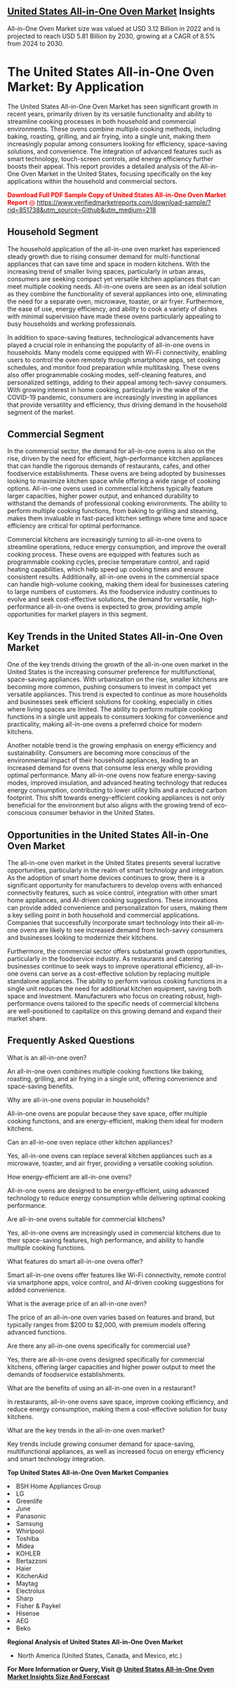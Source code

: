 <h2><a href="https://www.verifiedmarketreports.com/download-sample/?rid=851738&amp;utm_source=Github&amp;utm_medium=218" target="_blank">United States All-in-One Oven Market</a> Insights</h2><p>All-in-One Oven Market size was valued at USD 3.12 Billion in 2022 and is projected to reach USD 5.81 Billion by 2030, growing at a CAGR of 8.5% from 2024 to 2030.</p><p><h1>The United States All-in-One Oven Market: By Application</h1> <p>The United States All-in-One Oven Market has seen significant growth in recent years, primarily driven by its versatile functionality and ability to streamline cooking processes in both household and commercial environments. These ovens combine multiple cooking methods, including baking, roasting, grilling, and air frying, into a single unit, making them increasingly popular among consumers looking for efficiency, space-saving solutions, and convenience. The integration of advanced features such as smart technology, touch-screen controls, and energy efficiency further boosts their appeal. This report provides a detailed analysis of the All-in-One Oven Market in the United States, focusing specifically on the key applications within the household and commercial sectors.</p> <p><p><span class=""><span style="color: #ff0000;"><strong>Download Full PDF Sample Copy of United States All-in-One Oven Market Report</strong> @ </span><a href="https://www.verifiedmarketreports.com/download-sample/?rid=851738&amp;utm_source=Github&amp;utm_medium=218" target="_blank">https://www.verifiedmarketreports.com/download-sample/?rid=851738&amp;utm_source=Github&amp;utm_medium=218</a></span></p></p> <h2>Household Segment</h2> <p>The household application of the all-in-one oven market has experienced steady growth due to rising consumer demand for multi-functional appliances that can save time and space in modern kitchens. With the increasing trend of smaller living spaces, particularly in urban areas, consumers are seeking compact yet versatile kitchen appliances that can meet multiple cooking needs. All-in-one ovens are seen as an ideal solution as they combine the functionality of several appliances into one, eliminating the need for a separate oven, microwave, toaster, or air fryer. Furthermore, the ease of use, energy efficiency, and ability to cook a variety of dishes with minimal supervision have made these ovens particularly appealing to busy households and working professionals. <p>In addition to space-saving features, technological advancements have played a crucial role in enhancing the popularity of all-in-one ovens in households. Many models come equipped with Wi-Fi connectivity, enabling users to control the oven remotely through smartphone apps, set cooking schedules, and monitor food preparation while multitasking. These ovens also offer programmable cooking modes, self-cleaning features, and personalized settings, adding to their appeal among tech-savvy consumers. With growing interest in home cooking, particularly in the wake of the COVID-19 pandemic, consumers are increasingly investing in appliances that provide versatility and efficiency, thus driving demand in the household segment of the market.</p> <h2>Commercial Segment</h2> <p>In the commercial sector, the demand for all-in-one ovens is also on the rise, driven by the need for efficient, high-performance kitchen appliances that can handle the rigorous demands of restaurants, cafes, and other foodservice establishments. These ovens are being adopted by businesses looking to maximize kitchen space while offering a wide range of cooking options. All-in-one ovens used in commercial kitchens typically feature larger capacities, higher power output, and enhanced durability to withstand the demands of professional cooking environments. The ability to perform multiple cooking functions, from baking to grilling and steaming, makes them invaluable in fast-paced kitchen settings where time and space efficiency are critical for optimal performance. <p>Commercial kitchens are increasingly turning to all-in-one ovens to streamline operations, reduce energy consumption, and improve the overall cooking process. These ovens are equipped with features such as programmable cooking cycles, precise temperature control, and rapid heating capabilities, which help speed up cooking times and ensure consistent results. Additionally, all-in-one ovens in the commercial space can handle high-volume cooking, making them ideal for businesses catering to large numbers of customers. As the foodservice industry continues to evolve and seek cost-effective solutions, the demand for versatile, high-performance all-in-one ovens is expected to grow, providing ample opportunities for market players in this segment.</p> <h2>Key Trends in the United States All-in-One Oven Market</h2> <p>One of the key trends driving the growth of the all-in-one oven market in the United States is the increasing consumer preference for multifunctional, space-saving appliances. With urbanization on the rise, smaller kitchens are becoming more common, pushing consumers to invest in compact yet versatile appliances. This trend is expected to continue as more households and businesses seek efficient solutions for cooking, especially in cities where living spaces are limited. The ability to perform multiple cooking functions in a single unit appeals to consumers looking for convenience and practicality, making all-in-one ovens a preferred choice for modern kitchens.</p> <p>Another notable trend is the growing emphasis on energy efficiency and sustainability. Consumers are becoming more conscious of the environmental impact of their household appliances, leading to an increased demand for ovens that consume less energy while providing optimal performance. Many all-in-one ovens now feature energy-saving modes, improved insulation, and advanced heating technology that reduces energy consumption, contributing to lower utility bills and a reduced carbon footprint. This shift towards energy-efficient cooking appliances is not only beneficial for the environment but also aligns with the growing trend of eco-conscious consumer behavior in the United States.</p> <h2>Opportunities in the United States All-in-One Oven Market</h2> <p>The all-in-one oven market in the United States presents several lucrative opportunities, particularly in the realm of smart technology and integration. As the adoption of smart home devices continues to grow, there is a significant opportunity for manufacturers to develop ovens with enhanced connectivity features, such as voice control, integration with other smart home appliances, and AI-driven cooking suggestions. These innovations can provide added convenience and personalization for users, making them a key selling point in both household and commercial applications. Companies that successfully incorporate smart technology into their all-in-one ovens are likely to see increased demand from tech-savvy consumers and businesses looking to modernize their kitchens.</p> <p>Furthermore, the commercial sector offers substantial growth opportunities, particularly in the foodservice industry. As restaurants and catering businesses continue to seek ways to improve operational efficiency, all-in-one ovens can serve as a cost-effective solution by replacing multiple standalone appliances. The ability to perform various cooking functions in a single unit reduces the need for additional kitchen equipment, saving both space and investment. Manufacturers who focus on creating robust, high-performance ovens tailored to the specific needs of commercial kitchens are well-positioned to capitalize on this growing demand and expand their market share.</p> <h2>Frequently Asked Questions</h2> <p>What is an all-in-one oven?</p> <p>An all-in-one oven combines multiple cooking functions like baking, roasting, grilling, and air frying in a single unit, offering convenience and space-saving benefits.</p> <p>Why are all-in-one ovens popular in households?</p> <p>All-in-one ovens are popular because they save space, offer multiple cooking functions, and are energy-efficient, making them ideal for modern kitchens.</p> <p>Can an all-in-one oven replace other kitchen appliances?</p> <p>Yes, all-in-one ovens can replace several kitchen appliances such as a microwave, toaster, and air fryer, providing a versatile cooking solution.</p> <p>How energy-efficient are all-in-one ovens?</p> <p>All-in-one ovens are designed to be energy-efficient, using advanced technology to reduce energy consumption while delivering optimal cooking performance.</p> <p>Are all-in-one ovens suitable for commercial kitchens?</p> <p>Yes, all-in-one ovens are increasingly used in commercial kitchens due to their space-saving features, high performance, and ability to handle multiple cooking functions.</p> <p>What features do smart all-in-one ovens offer?</p> <p>Smart all-in-one ovens offer features like Wi-Fi connectivity, remote control via smartphone apps, voice control, and AI-driven cooking suggestions for added convenience.</p> <p>What is the average price of an all-in-one oven?</p> <p>The price of an all-in-one oven varies based on features and brand, but typically ranges from $200 to $2,000, with premium models offering advanced functions.</p> <p>Are there any all-in-one ovens specifically for commercial use?</p> <p>Yes, there are all-in-one ovens designed specifically for commercial kitchens, offering larger capacities and higher power output to meet the demands of foodservice establishments.</p> <p>What are the benefits of using an all-in-one oven in a restaurant?</p> <p>In restaurants, all-in-one ovens save space, improve cooking efficiency, and reduce energy consumption, making them a cost-effective solution for busy kitchens.</p> <p>What are the key trends in the all-in-one oven market?</p> <p>Key trends include growing consumer demand for space-saving, multifunctional appliances, as well as increased focus on energy efficiency and smart technology integration.</p> </p><p><strong>Top United States All-in-One Oven Market Companies</strong></p><div data-test-id=""><p><li>BSH Home Appliances Group</li><li> LG</li><li> Greenlife</li><li> June</li><li> Panasonic</li><li> Samsung</li><li> Whirlpool</li><li> Toshiba</li><li> Midea</li><li> KOHLER</li><li> Bertazzoni</li><li> Haier</li><li> KitchenAid</li><li> Maytag</li><li> Electrolux</li><li> Sharp</li><li> Fisher & Paykel</li><li> Hisense</li><li> AEG</li><li> Beko</li></p><div><strong>Regional Analysis of&nbsp;United States All-in-One Oven Market</strong></div><ul><li dir="ltr"><p dir="ltr">North America&nbsp;(United States, Canada, and Mexico, etc.)</p></li></ul><p><strong>For More Information or Query, Visit @&nbsp;</strong><strong><a href="https://www.verifiedmarketreports.com/product/all-in-one-oven-market/?utm_source=Github&amp;utm_medium=218" target="_blank">United States All-in-One Oven Market Insights Size And Forecast</a></strong></p></div>
